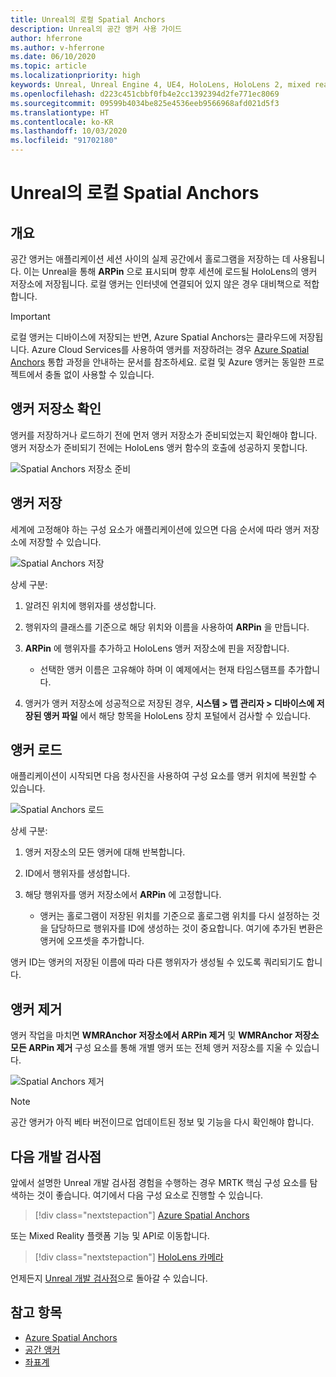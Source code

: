 ```yaml
---
title: Unreal의 로컬 Spatial Anchors
description: Unreal의 공간 앵커 사용 가이드
author: hferrone
ms.author: v-hferrone
ms.date: 06/10/2020
ms.topic: article
ms.localizationpriority: high
keywords: Unreal, Unreal Engine 4, UE4, HoloLens, HoloLens 2, mixed reality, 개발, 기능, 설명서, 가이드, 홀로그램, 공간 앵커
ms.openlocfilehash: d223c451cbbf0fb4e2cc1392394d2fe771ec8069
ms.sourcegitcommit: 09599b4034be825e4536eeb9566968afd021d5f3
ms.translationtype: HT
ms.contentlocale: ko-KR
ms.lasthandoff: 10/03/2020
ms.locfileid: "91702180"
---
```

# <a name="local-spatial-anchors-in-unreal"></a>Unreal의 로컬 Spatial Anchors

## <a name="overview"></a>개요

공간 앵커는 애플리케이션 세션 사이의 실제 공간에서 홀로그램을 저장하는 데 사용됩니다. 이는 Unreal을 통해 **ARPin** 으로 표시되며 향후 세션에 로드될 HoloLens의 앵커 저장소에 저장됩니다. 로컬 앵커는 인터넷에 연결되어 있지 않은 경우 대비책으로 적합합니다.

> [!IMPORTANT]
> 로컬 앵커는 디바이스에 저장되는 반면, Azure Spatial Anchors는 클라우드에 저장됩니다. Azure Cloud Services를 사용하여 앵커를 저장하려는 경우 [Azure Spatial Anchors](unreal-azure-spatial-anchors.md) 통합 과정을 안내하는 문서를 참조하세요. 로컬 및 Azure 앵커는 동일한 프로젝트에서 충돌 없이 사용할 수 있습니다.

## <a name="checking-the-anchor-store"></a>앵커 저장소 확인

앵커를 저장하거나 로드하기 전에 먼저 앵커 저장소가 준비되었는지 확인해야 합니다.  앵커 저장소가 준비되기 전에는 HoloLens 앵커 함수의 호출에 성공하지 못합니다.  

![Spatial Anchors 저장소 준비](images/unreal-spatialanchors-store-ready.PNG)

## <a name="saving-anchors"></a>앵커 저장

세계에 고정해야 하는 구성 요소가 애플리케이션에 있으면 다음 순서에 따라 앵커 저장소에 저장할 수 있습니다. 

![Spatial Anchors 저장](images/unreal-spatialanchors-save.PNG)

상세 구분:
1. 알려진 위치에 행위자를 생성합니다.
2. 행위자의 클래스를 기준으로 해당 위치와 이름을 사용하여 **ARPin** 을 만듭니다. 
3. **ARPin** 에 행위자를 추가하고 HoloLens 앵커 저장소에 핀을 저장합니다.  
    * 선택한 앵커 이름은 고유해야 하며 이 예제에서는 현재 타임스탬프를 추가합니다. 

4. 앵커가 앵커 저장소에 성공적으로 저장된 경우, **시스템 > 맵 관리자 > 디바이스에 저장된 앵커 파일** 에서 해당 항목을 HoloLens 장치 포털에서 검사할 수 있습니다. 

## <a name="loading-anchors"></a>앵커 로드

애플리케이션이 시작되면 다음 청사진을 사용하여 구성 요소를 앵커 위치에 복원할 수 있습니다.

![Spatial Anchors 로드](images/unreal-spatialanchors-load.PNG)

상세 구분:
1. 앵커 저장소의 모든 앵커에 대해 반복합니다. 
2. ID에서 행위자를 생성합니다.
3. 해당 행위자를 앵커 저장소에서 **ARPin** 에 고정합니다.  

    * 앵커는 홀로그램이 저장된 위치를 기준으로 홀로그램 위치를 다시 설정하는 것을 담당하므로 행위자를 ID에 생성하는 것이 중요합니다. 여기에 추가된 변환은 앵커에 오프셋을 추가합니다. 

앵커 ID는 앵커의 저장된 이름에 따라 다른 행위자가 생성될 수 있도록 쿼리되기도 합니다. 

## <a name="removing-anchors"></a>앵커 제거 

앵커 작업을 마치면 **WMRAnchor 저장소에서 ARPin 제거** 및 **WMRAnchor 저장소 모든 ARPin 제거** 구성 요소를 통해 개별 앵커 또는 전체 앵커 저장소를 지울 수 있습니다.

![Spatial Anchors 제거](images/unreal-spatialanchors-remove.PNG)

> [!NOTE]
> 공간 앵커가 아직 베타 버전이므로 업데이트된 정보 및 기능을 다시 확인해야 합니다.

## <a name="next-development-checkpoint"></a>다음 개발 검사점

앞에서 설명한 Unreal 개발 검사점 경험을 수행하는 경우 MRTK 핵심 구성 요소를 탐색하는 것이 좋습니다. 여기에서 다음 구성 요소로 진행할 수 있습니다. 

> [!div class="nextstepaction"]
> [Azure Spatial Anchors](unreal-azure-spatial-anchors.md)

또는 Mixed Reality 플랫폼 기능 및 API로 이동합니다.

> [!div class="nextstepaction"]
> [HoloLens 카메라](unreal-hololens-camera.md)

언제든지 [Unreal 개발 검사점](unreal-development-overview.md#2-core-building-blocks)으로 돌아갈 수 있습니다.

## <a name="see-also"></a>참고 항목
* [Azure Spatial Anchors](unreal-azure-spatial-anchors.md)
* [공간 앵커](../../design/spatial-anchors.md)
* [좌표계](../../design/coordinate-systems.md)
